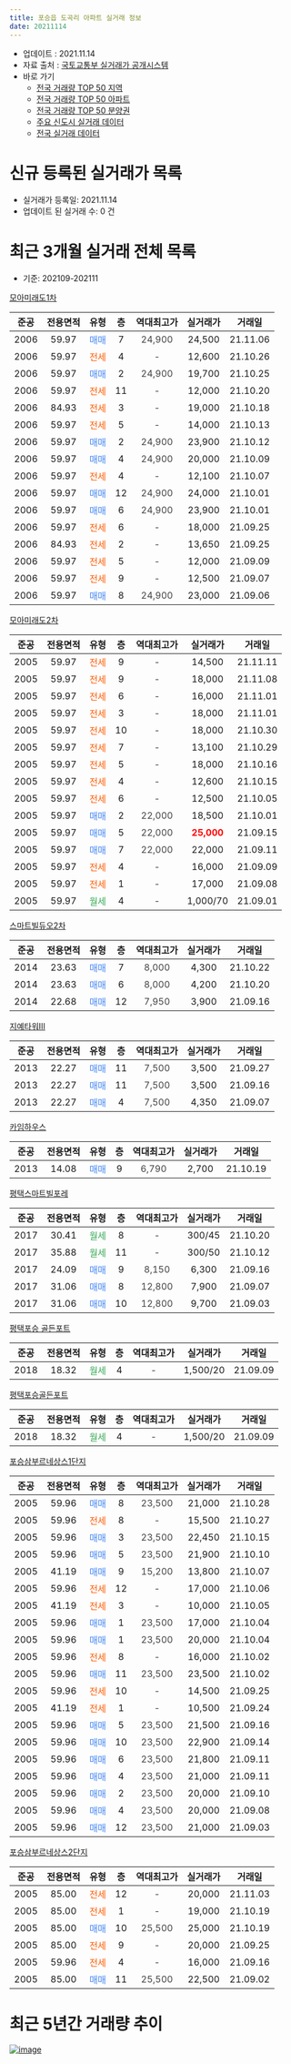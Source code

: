 ```yaml
---
title: 포승읍 도곡리 아파트 실거래 정보
date: 20211114
---
```


* 업데이트 : 2021.11.14
* 자료 출처 : [국토교통부 실거래가 공개시스템](http://rt.molit.go.kr)
* 바로 가기
    * [전국 거래량 TOP 50 지역](https://apt-info.github.io/apt-trade-info/tr)
    * [전국 거래량 TOP 50 아파트](https://apt-info.github.io/apt-trade-info/ta)
    * [전국 거래량 TOP 50 분양권](https://apt-info.github.io/apt-trade-info/tb)
    * [주요 신도시 실거래 데이터](https://apt-info.github.io/apt-trade-info/newtown)
    * [전국 실거래 데이터](https://apt-info.github.io/apt-trade-info/all)



<script async src="https://pagead2.googlesyndication.com/pagead/js/adsbygoogle.js"></script>
<!-- 기본광고 -->
<ins class="adsbygoogle"
     style="display:block"
     data-ad-client="ca-pub-1142216861245946"
     data-ad-slot="4805727019"
     data-ad-format="auto"
     data-full-width-responsive="true"></ins>
<script>
     (adsbygoogle = window.adsbygoogle || []).push({});
</script>


# 신규 등록된 실거래가 목록

* 실거래가 등록일: 2021.11.14
* 업데이트 된 실거래 수: 0 건




<script async src="https://pagead2.googlesyndication.com/pagead/js/adsbygoogle.js"></script>
<!-- 기본광고 -->
<ins class="adsbygoogle"
     style="display:block"
     data-ad-client="ca-pub-1142216861245946"
     data-ad-slot="4805727019"
     data-ad-format="auto"
     data-full-width-responsive="true"></ins>
<script>
     (adsbygoogle = window.adsbygoogle || []).push({});
</script>


# 최근 3개월 실거래 전체 목록
* 기준: 202109-202111


[모아미래도1차](https://search.naver.com/search.naver?query=%EB%AA%A8%EC%95%84%EB%AF%B8%EB%9E%98%EB%8F%841%EC%B0%A8)

|준공|전용면적|유형|층|역대최고가|실거래가|거래일|
|:---:|:---:|:---:|:---:|:---:|:---:|:---:|
|2006|59.97|<span style="color:#4285F3">매매</span>|7|<span style="color:#444444">24,900</span>|24,500|21.11.06|
|2006|59.97|<span style="color:#FF5A00">전세</span>|4|<span style="color:#444444">-</span>|12,600|21.10.26|
|2006|59.97|<span style="color:#4285F3">매매</span>|2|<span style="color:#444444">24,900</span>|19,700|21.10.25|
|2006|59.97|<span style="color:#FF5A00">전세</span>|11|<span style="color:#444444">-</span>|12,000|21.10.20|
|2006|84.93|<span style="color:#FF5A00">전세</span>|3|<span style="color:#444444">-</span>|19,000|21.10.18|
|2006|59.97|<span style="color:#FF5A00">전세</span>|5|<span style="color:#444444">-</span>|14,000|21.10.13|
|2006|59.97|<span style="color:#4285F3">매매</span>|2|<span style="color:#444444">24,900</span>|23,900|21.10.12|
|2006|59.97|<span style="color:#4285F3">매매</span>|4|<span style="color:#444444">24,900</span>|20,000|21.10.09|
|2006|59.97|<span style="color:#FF5A00">전세</span>|4|<span style="color:#444444">-</span>|12,100|21.10.07|
|2006|59.97|<span style="color:#4285F3">매매</span>|12|<span style="color:#444444">24,900</span>|24,000|21.10.01|
|2006|59.97|<span style="color:#4285F3">매매</span>|6|<span style="color:#444444">24,900</span>|23,900|21.10.01|
|2006|59.97|<span style="color:#FF5A00">전세</span>|6|<span style="color:#444444">-</span>|18,000|21.09.25|
|2006|84.93|<span style="color:#FF5A00">전세</span>|2|<span style="color:#444444">-</span>|13,650|21.09.25|
|2006|59.97|<span style="color:#FF5A00">전세</span>|5|<span style="color:#444444">-</span>|12,000|21.09.09|
|2006|59.97|<span style="color:#FF5A00">전세</span>|9|<span style="color:#444444">-</span>|12,500|21.09.07|
|2006|59.97|<span style="color:#4285F3">매매</span>|8|<span style="color:#444444">24,900</span>|23,000|21.09.06|

[모아미래도2차](https://search.naver.com/search.naver?query=%EB%AA%A8%EC%95%84%EB%AF%B8%EB%9E%98%EB%8F%842%EC%B0%A8)

|준공|전용면적|유형|층|역대최고가|실거래가|거래일|
|:---:|:---:|:---:|:---:|:---:|:---:|:---:|
|2005|59.97|<span style="color:#FF5A00">전세</span>|9|<span style="color:#444444">-</span>|14,500|21.11.11|
|2005|59.97|<span style="color:#FF5A00">전세</span>|9|<span style="color:#444444">-</span>|18,000|21.11.08|
|2005|59.97|<span style="color:#FF5A00">전세</span>|6|<span style="color:#444444">-</span>|16,000|21.11.01|
|2005|59.97|<span style="color:#FF5A00">전세</span>|3|<span style="color:#444444">-</span>|18,000|21.11.01|
|2005|59.97|<span style="color:#FF5A00">전세</span>|10|<span style="color:#444444">-</span>|18,000|21.10.30|
|2005|59.97|<span style="color:#FF5A00">전세</span>|7|<span style="color:#444444">-</span>|13,100|21.10.29|
|2005|59.97|<span style="color:#FF5A00">전세</span>|5|<span style="color:#444444">-</span>|18,000|21.10.16|
|2005|59.97|<span style="color:#FF5A00">전세</span>|4|<span style="color:#444444">-</span>|12,600|21.10.15|
|2005|59.97|<span style="color:#FF5A00">전세</span>|6|<span style="color:#444444">-</span>|12,500|21.10.05|
|2005|59.97|<span style="color:#4285F3">매매</span>|2|<span style="color:#444444">22,000</span>|18,500|21.10.01|
|2005|59.97|<span style="color:#4285F3">매매</span>|5|<span style="color:#444444">22,000</span>|<b><span style="color:#FF0000">25,000</span></b>|21.09.15|
|2005|59.97|<span style="color:#4285F3">매매</span>|7|<span style="color:#444444">22,000</span>|22,000|21.09.11|
|2005|59.97|<span style="color:#FF5A00">전세</span>|4|<span style="color:#444444">-</span>|16,000|21.09.09|
|2005|59.97|<span style="color:#FF5A00">전세</span>|1|<span style="color:#444444">-</span>|17,000|21.09.08|
|2005|59.97|<span style="color:#34A853">월세</span>|4|<span style="color:#444444">-</span>|1,000/70|21.09.01|

[스마트빌듀오2차](https://search.naver.com/search.naver?query=%EC%8A%A4%EB%A7%88%ED%8A%B8%EB%B9%8C%EB%93%80%EC%98%A42%EC%B0%A8)

|준공|전용면적|유형|층|역대최고가|실거래가|거래일|
|:---:|:---:|:---:|:---:|:---:|:---:|:---:|
|2014|23.63|<span style="color:#4285F3">매매</span>|7|<span style="color:#444444">8,000</span>|4,300|21.10.22|
|2014|23.63|<span style="color:#4285F3">매매</span>|6|<span style="color:#444444">8,000</span>|4,200|21.10.20|
|2014|22.68|<span style="color:#4285F3">매매</span>|12|<span style="color:#444444">7,950</span>|3,900|21.09.16|

[지예타워Ⅲ](https://search.naver.com/search.naver?query=%EC%A7%80%EC%98%88%ED%83%80%EC%9B%8C%E2%85%A2)

|준공|전용면적|유형|층|역대최고가|실거래가|거래일|
|:---:|:---:|:---:|:---:|:---:|:---:|:---:|
|2013|22.27|<span style="color:#4285F3">매매</span>|11|<span style="color:#444444">7,500</span>|3,500|21.09.27|
|2013|22.27|<span style="color:#4285F3">매매</span>|11|<span style="color:#444444">7,500</span>|3,500|21.09.16|
|2013|22.27|<span style="color:#4285F3">매매</span>|4|<span style="color:#444444">7,500</span>|4,350|21.09.07|

[카임하우스](https://search.naver.com/search.naver?query=%EC%B9%B4%EC%9E%84%ED%95%98%EC%9A%B0%EC%8A%A4)

|준공|전용면적|유형|층|역대최고가|실거래가|거래일|
|:---:|:---:|:---:|:---:|:---:|:---:|:---:|
|2013|14.08|<span style="color:#4285F3">매매</span>|9|<span style="color:#444444">6,790</span>|2,700|21.10.19|

[평택스마트빌포레](https://search.naver.com/search.naver?query=%ED%8F%89%ED%83%9D%EC%8A%A4%EB%A7%88%ED%8A%B8%EB%B9%8C%ED%8F%AC%EB%A0%88)

|준공|전용면적|유형|층|역대최고가|실거래가|거래일|
|:---:|:---:|:---:|:---:|:---:|:---:|:---:|
|2017|30.41|<span style="color:#34A853">월세</span>|8|<span style="color:#444444">-</span>|300/45|21.10.20|
|2017|35.88|<span style="color:#34A853">월세</span>|11|<span style="color:#444444">-</span>|300/50|21.10.12|
|2017|24.09|<span style="color:#4285F3">매매</span>|9|<span style="color:#444444">8,150</span>|6,300|21.09.16|
|2017|31.06|<span style="color:#4285F3">매매</span>|8|<span style="color:#444444">12,800</span>|7,900|21.09.07|
|2017|31.06|<span style="color:#4285F3">매매</span>|10|<span style="color:#444444">12,800</span>|9,700|21.09.03|


<script async src="https://pagead2.googlesyndication.com/pagead/js/adsbygoogle.js"></script>
<!-- 기본광고 -->
<ins class="adsbygoogle"
     style="display:block"
     data-ad-client="ca-pub-1142216861245946"
     data-ad-slot="4805727019"
     data-ad-format="auto"
     data-full-width-responsive="true"></ins>
<script>
     (adsbygoogle = window.adsbygoogle || []).push({});
</script>


[평택포승 골든포트](https://search.naver.com/search.naver?query=%ED%8F%89%ED%83%9D%ED%8F%AC%EC%8A%B9+%EA%B3%A8%EB%93%A0%ED%8F%AC%ED%8A%B8)

|준공|전용면적|유형|층|역대최고가|실거래가|거래일|
|:---:|:---:|:---:|:---:|:---:|:---:|:---:|
|2018|18.32|<span style="color:#34A853">월세</span>|4|<span style="color:#444444">-</span>|1,500/20|21.09.09|

[평택포승골든포트](https://search.naver.com/search.naver?query=%ED%8F%89%ED%83%9D%ED%8F%AC%EC%8A%B9%EA%B3%A8%EB%93%A0%ED%8F%AC%ED%8A%B8)

|준공|전용면적|유형|층|역대최고가|실거래가|거래일|
|:---:|:---:|:---:|:---:|:---:|:---:|:---:|
|2018|18.32|<span style="color:#34A853">월세</span>|4|<span style="color:#444444">-</span>|1,500/20|21.09.09|

[포승삼부르네상스1단지](https://search.naver.com/search.naver?query=%ED%8F%AC%EC%8A%B9%EC%82%BC%EB%B6%80%EB%A5%B4%EB%84%A4%EC%83%81%EC%8A%A41%EB%8B%A8%EC%A7%80)

|준공|전용면적|유형|층|역대최고가|실거래가|거래일|
|:---:|:---:|:---:|:---:|:---:|:---:|:---:|
|2005|59.96|<span style="color:#4285F3">매매</span>|8|<span style="color:#444444">23,500</span>|21,000|21.10.28|
|2005|59.96|<span style="color:#FF5A00">전세</span>|8|<span style="color:#444444">-</span>|15,500|21.10.27|
|2005|59.96|<span style="color:#4285F3">매매</span>|3|<span style="color:#444444">23,500</span>|22,450|21.10.15|
|2005|59.96|<span style="color:#4285F3">매매</span>|5|<span style="color:#444444">23,500</span>|21,900|21.10.10|
|2005|41.19|<span style="color:#4285F3">매매</span>|9|<span style="color:#444444">15,200</span>|13,800|21.10.07|
|2005|59.96|<span style="color:#FF5A00">전세</span>|12|<span style="color:#444444">-</span>|17,000|21.10.06|
|2005|41.19|<span style="color:#FF5A00">전세</span>|3|<span style="color:#444444">-</span>|10,000|21.10.05|
|2005|59.96|<span style="color:#4285F3">매매</span>|1|<span style="color:#444444">23,500</span>|17,000|21.10.04|
|2005|59.96|<span style="color:#4285F3">매매</span>|1|<span style="color:#444444">23,500</span>|20,000|21.10.04|
|2005|59.96|<span style="color:#FF5A00">전세</span>|8|<span style="color:#444444">-</span>|16,000|21.10.02|
|2005|59.96|<span style="color:#4285F3">매매</span>|11|<span style="color:#444444">23,500</span>|23,500|21.10.02|
|2005|59.96|<span style="color:#FF5A00">전세</span>|10|<span style="color:#444444">-</span>|14,500|21.09.25|
|2005|41.19|<span style="color:#FF5A00">전세</span>|1|<span style="color:#444444">-</span>|10,500|21.09.24|
|2005|59.96|<span style="color:#4285F3">매매</span>|5|<span style="color:#444444">23,500</span>|21,500|21.09.16|
|2005|59.96|<span style="color:#4285F3">매매</span>|10|<span style="color:#444444">23,500</span>|22,900|21.09.14|
|2005|59.96|<span style="color:#4285F3">매매</span>|6|<span style="color:#444444">23,500</span>|21,800|21.09.11|
|2005|59.96|<span style="color:#4285F3">매매</span>|4|<span style="color:#444444">23,500</span>|21,000|21.09.11|
|2005|59.96|<span style="color:#4285F3">매매</span>|2|<span style="color:#444444">23,500</span>|20,000|21.09.10|
|2005|59.96|<span style="color:#4285F3">매매</span>|4|<span style="color:#444444">23,500</span>|20,000|21.09.08|
|2005|59.96|<span style="color:#4285F3">매매</span>|12|<span style="color:#444444">23,500</span>|21,000|21.09.03|

[포승삼부르네상스2단지](https://search.naver.com/search.naver?query=%ED%8F%AC%EC%8A%B9%EC%82%BC%EB%B6%80%EB%A5%B4%EB%84%A4%EC%83%81%EC%8A%A42%EB%8B%A8%EC%A7%80)

|준공|전용면적|유형|층|역대최고가|실거래가|거래일|
|:---:|:---:|:---:|:---:|:---:|:---:|:---:|
|2005|85.00|<span style="color:#FF5A00">전세</span>|12|<span style="color:#444444">-</span>|20,000|21.11.03|
|2005|85.00|<span style="color:#FF5A00">전세</span>|1|<span style="color:#444444">-</span>|19,000|21.10.19|
|2005|85.00|<span style="color:#4285F3">매매</span>|10|<span style="color:#444444">25,500</span>|25,000|21.10.19|
|2005|85.00|<span style="color:#FF5A00">전세</span>|9|<span style="color:#444444">-</span>|20,000|21.09.25|
|2005|59.96|<span style="color:#FF5A00">전세</span>|4|<span style="color:#444444">-</span>|16,000|21.09.16|
|2005|85.00|<span style="color:#4285F3">매매</span>|11|<span style="color:#444444">25,500</span>|22,500|21.09.02|



<script async src="https://pagead2.googlesyndication.com/pagead/js/adsbygoogle.js"></script>
<!-- 기본광고 -->
<ins class="adsbygoogle"
     style="display:block"
     data-ad-client="ca-pub-1142216861245946"
     data-ad-slot="4805727019"
     data-ad-format="auto"
     data-full-width-responsive="true"></ins>
<script>
     (adsbygoogle = window.adsbygoogle || []).push({});
</script>


# 최근 5년간 거래량 추이


<div style="width:100%;">
    <canvas id="deal_progress" height="200"></canvas>
</div>

<script>
new Chart(document.getElementById("deal_progress"), {
    type: 'line',
    data: {
        labels: ['16.01','16.02','16.03','16.04','16.05','16.06','16.07','16.08','16.09','16.10','16.11','16.12','17.01','17.02','17.03','17.04','17.05','17.06','17.07','17.08','17.09','17.10','17.11','17.12','18.01','18.02','18.03','18.04','18.05','18.06','18.07','18.08','18.09','18.10','18.11','18.12','19.01','19.02','19.03','19.04','19.05','19.06','19.07','19.08','19.09','19.10','19.11','19.12','20.01','20.02','20.03','20.04','20.05','20.06','20.07','20.08','20.09','20.10','20.11','20.12','21.01','21.02','21.03','21.04','21.05','21.06','21.07','21.08','21.09','21.10','21.11'],
        datasets: [{
            label: '매매/분양권',
            data: [7,8,17,15,16,13,9,9,11,20,9,5,4,22,21,10,17,15,7,22,25,12,7,11,11,10,12,11,10,13,6,7,12,10,6,11,7,9,10,12,5,7,10,11,8,14,14,9,7,17,11,13,22,19,13,7,8,18,21,16,39,58,38,42,85,40,76,41,18,17,1],
            borderColor: "rgba(66, 133, 243, 1)",
            backgroundColor: "rgba(66, 133, 243, 0.05)",
            borderWidth: 1,
            pointRadius: 0,
            fill: false,
            lineTension: 0
        },{
            label: '전/월세',
            data: [17,29,35,32,20,22,21,12,16,25,12,20,16,14,24,13,26,27,28,20,16,16,4,13,18,14,27,15,16,26,14,8,13,17,19,12,15,15,17,23,22,15,18,18,17,9,12,14,20,20,16,17,16,18,12,20,7,13,7,4,17,24,31,16,29,21,20,27,13,17,5],
            borderColor: "rgba(255, 90, 0, 1)",
            backgroundColor: "rgba(255, 90, 0, 0.05)",
            borderWidth: 1,
            pointRadius: 0,
            fill: false,
            lineTension: 0
        },{
            label: '합계',
            data: [24,37,52,47,36,35,30,21,27,45,21,25,20,36,45,23,43,42,35,42,41,28,11,24,29,24,39,26,26,39,20,15,25,27,25,23,22,24,27,35,27,22,28,29,25,23,26,23,27,37,27,30,38,37,25,27,15,31,28,20,56,82,69,58,114,61,96,68,31,34,6],
            borderColor: "rgba(0, 0, 0, 1)",
            backgroundColor: "rgba(0, 0, 0, 0.03)",
            borderWidth: 0.1,
            pointRadius: 0,
            fill: true,
            lineTension: 0
        }
        ]
    },
    options: {
        responsive: true,
        title: {
            display: false
        },
        tooltips: {
            mode: 'index',
            intersect: false
        },
        hover: {
            mode: 'nearest',
            intersect: true
        },
        scales: {
            xAxes: [{
                display: true,
                scaleLabel: {
                    display: true,
                    labelString: '년/월'
                }
            }],
            yAxes: [{
                display: true,
                ticks: {
                    suggestedMin: 0,
                },
                scaleLabel: {
                    display: true,
                    labelString: '실거래 수'
                }
            }]
        }
    }
});

</script>


[![image](https://apt-info.github.io/images/2020-01-03-apt-trade-info/1024x500.png)](https://play.google.com/store/apps/details?id=com.aptinfo.apttradeinfo)

